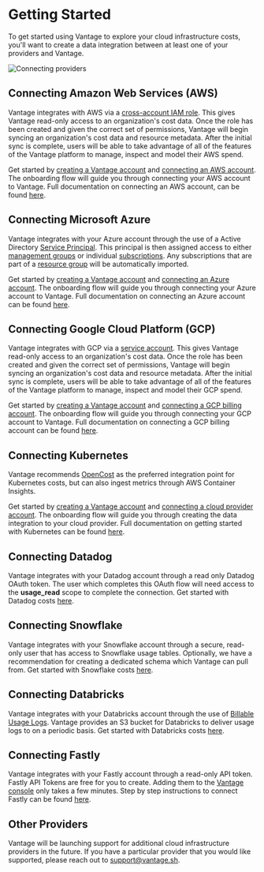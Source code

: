 # Getting Started

To get started using Vantage to explore your cloud infrastructure costs, you'll want to create a data integration between at least one of your providers and Vantage.

![Connecting providers](/img/connecting-providers-2.png)

## Connecting Amazon Web Services (AWS)

Vantage integrates with AWS via a [cross-account IAM role](https://docs.aws.amazon.com/IAM/latest/UserGuide/id_roles_common-scenarios_third-party.html). This gives Vantage read-only access to an organization's cost data. Once the role has been created and given the correct set of permissions, Vantage will begin syncing an organization's cost data and resource metadata. After the initial sync is complete, users will be able to take advantage of all of the features of the Vantage platform to manage, inspect and model their AWS spend.

Get started by [creating a Vantage account](https://console.vantage.sh/signup) and [connecting an AWS account](https://console.vantage.sh/setup). The onboarding flow will guide you through connecting your AWS account to Vantage. Full documentation on connecting an AWS account, can be found [here](/connecting_aws/).

## Connecting Microsoft Azure

Vantage integrates with your Azure account through the use of a Active Directory [Service Principal](https://learn.microsoft.com/en-us/azure/active-directory/fundamentals/service-accounts-principal). This principal is then assigned access to either [management groups](https://learn.microsoft.com/en-us/azure/governance/management-groups/overview) or individual [subscriptions](https://learn.microsoft.com/en-us/azure/cloud-adoption-framework/ready/landing-zone/design-area/resource-org-subscriptions). Any subscriptions that are part of a [resource group](https://learn.microsoft.com/en-us/azure/azure-resource-manager/management/manage-resource-groups-portal) will be automatically imported.

Get started by [creating a Vantage account](https://console.vantage.sh/signup) and [connecting an Azure account](https://console.vantage.sh/setup). The onboarding flow will guide you through connecting your Azure account to Vantage. Full documentation on connecting an Azure account can be found [here](/connecting_azure/).

## Connecting Google Cloud Platform (GCP)

Vantage integrates with GCP via a [service account](https://cloud.google.com/iam/docs/service-accounts). This gives Vantage read-only access to an organization's cost data. Once the role has been created and given the correct set of permissions, Vantage will begin syncing an organization's cost data and resource metadata. After the initial sync is complete, users will be able to take advantage of all of the features of the Vantage platform to manage, inspect and model their GCP spend.

Get started by [creating a Vantage account](https://console.vantage.sh/signup) and [connecting a GCP billing account](https://console.vantage.sh/setup). The onboarding flow will guide you through connecting your GCP account to Vantage. Full documentation on connecting a GCP billing account can be found [here](/connecting_gcp/).

## Connecting Kubernetes

Vantage recommends [OpenCost](/opencost) as the preferred integration point for Kubernetes costs, but can also ingest metrics through AWS Container Insights.

Get started by [creating a Vantage account](https://console.vantage.sh/signup) and [connecting a cloud provider account](https://console.vantage.sh/setup). The onboarding flow will guide you through creating the data integration to your cloud provider. Full documentation on getting started with Kubernetes can be found [here](/connecting_kubernetes/).

## Connecting Datadog

Vantage integrates with your Datadog account through a read only Datadog OAuth token. The user which completes this OAuth flow will need access to the **usage_read** scope to complete the connection. Get started with Datadog costs [here](/connecting_datadog).

## Connecting Snowflake

Vantage integrates with your Snowflake account through a secure, read-only user that has access to Snowflake usage tables. Optionally, we have a recommendation for creating a dedicated schema which Vantage can pull from. Get started with Snowflake costs [here](/connecting_snowflake).

## Connecting Databricks

Vantage integrates with your Databricks account through the use of [Billable Usage Logs](https://docs.databricks.com/administration-guide/account-settings/billable-usage-delivery.html). Vantage provides an S3 bucket for Databricks to deliver usage logs to on a periodic basis. Get started with Databricks costs [here](/connecting_databricks).

## Connecting Fastly

Vantage integrates with your Fastly account through a read-only API token. Fastly API Tokens are free for you to create. Adding them to the [Vantage console](https://console.vantage.sh/signup) only takes a few minutes. Step by step instructions to connect Fastly can be found [here](/connecting_fastly).

## Other Providers

Vantage will be launching support for additional cloud infrastructure providers in the future. If you have a particular provider that you would like supported, please reach out to [support@vantage.sh](mailto:support@vantage.sh).
